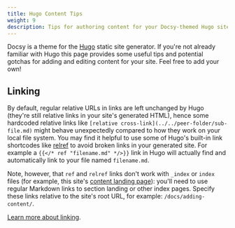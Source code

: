 ```yaml
---
title: Hugo Content Tips
weight: 9
description: Tips for authoring content for your Docsy-themed Hugo site.
---
```


Docsy is a theme for the [Hugo](https://gohugo.io/) static site generator. If
you're not already familiar with Hugo this page provides some useful tips and
potential gotchas for adding and editing content for your site. Feel free to add
your own!

## Linking

By default, regular relative URLs in links are left unchanged by Hugo (they're
still relative links in your site's generated HTML), hence some hardcoded
relative links like `[relative cross-link](../../peer-folder/sub-file.md)` might
behave unexpectedly compared to how they work on your local file system. You may
find it helpful to use some of Hugo's built-in link shortcodes like
[relref](https://gohugo.io/shortcodes/relref/) to avoid broken links in your
generated site. For example a `{{</* ref "filename.md" */>}}` link in Hugo will
actually find and automatically link to your file named `filename.md`.

Note, however, that `ref` and `relref` links don't work with `_index` or `index`
files (for example, this site's [content landing page](/docs/adding-content/)):
you'll need to use regular Markdown links to section landing or other index
pages. Specify these links relative to the site's root URL, for example:
`/docs/adding-content/`.

[Learn more about linking](/docs/adding-content/content/#working-with-links).
